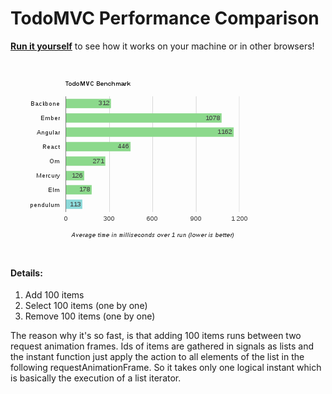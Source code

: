# TodoMVC Performance Comparison

[**Run it yourself**](http://remyzorg.github.io/apps/todomvc-perf-comparison/) to see how it works on your machine or in other browsers!



![Sample of pendulum execution in Chrome, Fedora 19](sample.png)


#### Details: 
1. Add 100 items
2. Select 100 items (one by one)
3. Remove 100 items (one by one)

The reason why it's so fast, is that adding 100 items runs between two request
animation frames. Ids of items are gathered in signals as lists and 
the instant function just apply the action to all elements of the list
in the following requestAnimationFrame. So it takes only one logical instant
which is basically the execution of a list iterator.

